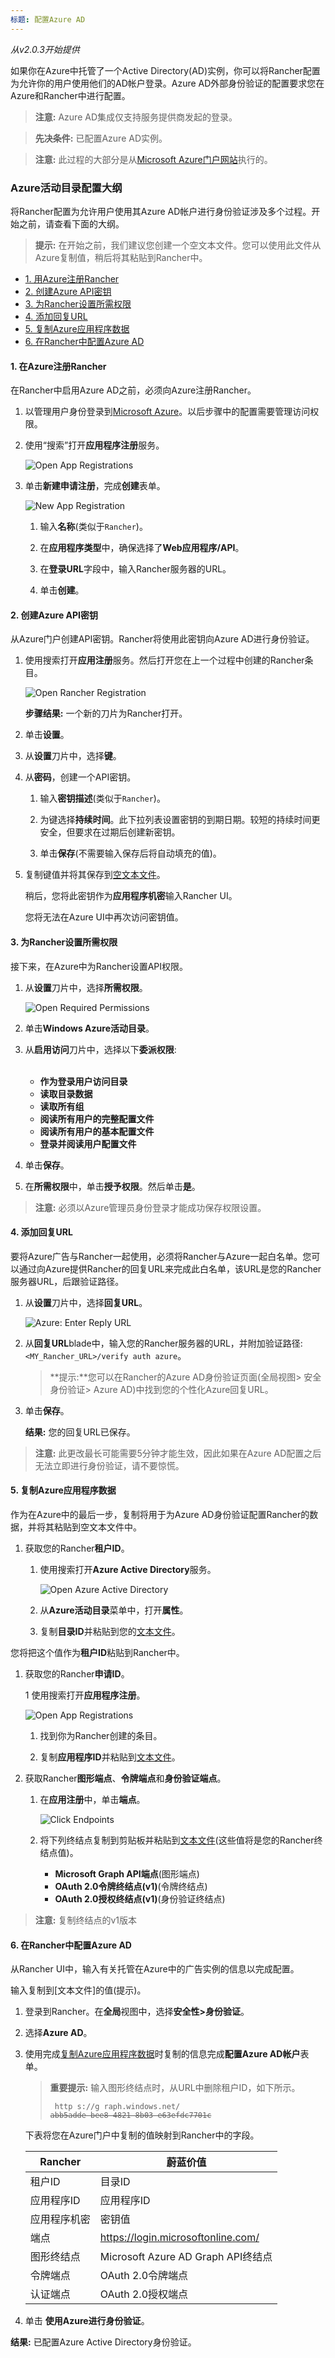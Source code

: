 ```yaml
---
标题: 配置Azure AD
---
```


_从v2.0.3开始提供_

如果你在Azure中托管了一个Active Directory(AD)实例，你可以将Rancher配置为允许你的用户使用他们的AD帐户登录。Azure AD外部身份验证的配置要求您在Azure和Rancher中进行配置。

> **注意:** Azure AD集成仅支持服务提供商发起的登录。

> **先决条件:** 已配置Azure AD实例。

> **注意:** 此过程的大部分是从[Microsoft Azure门户网站](https://Portal.Azure.com/)执行的。

### Azure活动目录配置大纲

将Rancher配置为允许用户使用其Azure AD帐户进行身份验证涉及多个过程。开始之前，请查看下面的大纲。

<a id=“提示”></a>

> **提示:** 在开始之前，我们建议您创建一个空文本文件。您可以使用此文件从Azure复制值，稍后将其粘贴到Rancher中。

<!-- TOC -->

- [1. 用Azure注册Rancher](#1-register-rancher-with-azure)
- [2. 创建Azure API密钥](#2-create-an-azure-api-key)
- [3. 为Rancher设置所需权限](#3-set-required-permissions-for-rancher)
- [4. 添加回复URL](#4-add-a-reply-url)
- [5. 复制Azure应用程序数据](#5-copy-azure-application-data)
- [6. 在Rancher中配置Azure AD](#6-configure-azure-ad-in-rancher)

<!-- /TOC -->

#### 1. 在Azure注册Rancher

在Rancher中启用Azure AD之前，必须向Azure注册Rancher。

1. 以管理用户身份登录到[Microsoft Azure](https://portal.Azure.com/)。以后步骤中的配置需要管理访问权限。

1. 使用“搜索”打开**应用程序注册**服务。

   ![Open App Registrations](/img/rancher/search-app-registrations.png)

1. 单击**新建申请注册**，完成**创建**表单。

   ![New App Registration](/img/rancher/new-app-registration.png)

   1. 输入**名称**(类似于`Rancher`)。

   1. 在**应用程序类型**中，确保选择了**Web应用程序/API**。

   1. 在**登录URL**字段中，输入Rancher服务器的URL。

   1. 单击**创建**。

#### 2. 创建Azure API密钥

从Azure门户创建API密钥。Rancher将使用此密钥向Azure AD进行身份验证。

1. 使用搜索打开**应用注册**服务。然后打开您在上一个过程中创建的Rancher条目。

   ![Open Rancher Registration](/img/rancher/open-rancher-app.png)

   **步骤结果:** 一个新的刀片为Rancher打开。

1. 单击**设置**。

1. 从**设置**刀片中，选择**键**。

1. 从**密码**，创建一个API密钥。

   1. 输入**密钥描述**(类似于`Rancher`)。
   
   1. 为键选择**持续时间**。此下拉列表设置密钥的到期日期。较短的持续时间更安全，但要求在过期后创建新密钥。
   
   1. 单击**保存**(不需要输入保存后将自动填充的值)。
   
   <a id=“秘密”></a>

1. 复制键值并将其保存到[空文本文件](#提示)。

   稍后，您将此密钥作为**应用程序机密**输入Rancher UI。

   您将无法在Azure UI中再次访问密钥值。

#### 3. 为Rancher设置所需权限

接下来，在Azure中为Rancher设置API权限。

1. 从**设置**刀片中，选择**所需权限**。

   ![Open Required Permissions](/img/rancher/select-required-permissions.png)

1. 单击**Windows Azure活动目录**。

1. 从**启用访问**刀片中，选择以下**委派权限**:
   <br/>
   <br/>
   
   - **作为登录用户访问目录**
   - **读取目录数据**
   - **读取所有组**
   - **阅读所有用户的完整配置文件**
   - **阅读所有用户的基本配置文件**
   - **登录并阅读用户配置文件**

1. 单击**保存**。

1. 在**所需权限**中，单击**授予权限**。然后单击**是**。

> **注意:** 必须以Azure管理员身份登录才能成功保存权限设置。

#### 4. 添加回复URL

要将Azure广告与Rancher一起使用，必须将Rancher与Azure一起白名单。您可以通过向Azure提供Rancher的回复URL来完成此白名单，该URL是您的Rancher服务器URL，后跟验证路径。

1. 从**设置**刀片中，选择**回复URL**。

   ![Azure: Enter Reply URL](/img/rancher/enter-azure-reply-url.png)

1. 从**回复URL**blade中，输入您的Rancher服务器的URL，并附加验证路径:`<MY_Rancher_URL>/verify auth azure`。

   > **提示:**您可以在Rancher的Azure AD身份验证页面(全局视图> 安全身份验证> Azure AD)中找到您的个性化Azure回复URL。

1. 单击**保存**。

   **结果:** 您的回复URL已保存。

> **注意:** 此更改最长可能需要5分钟才能生效，因此如果在Azure AD配置之后无法立即进行身份验证，请不要惊慌。

#### 5. 复制Azure应用程序数据

作为在Azure中的最后一步，复制将用于为Azure AD身份验证配置Rancher的数据，并将其粘贴到空文本文件中。
1. 获取您的Rancher**租户ID**。

   1. 使用搜索打开**Azure Active Directory**服务。

      ![Open Azure Active Directory](/img/rancher/search-azure-ad.png)

   1. 从**Azure活动目录**菜单中，打开**属性**。

   1. 复制**目录ID**并粘贴到您的[文本文件](#提示)。

您将把这个值作为**租户ID**粘贴到Rancher中。

1. 获取您的Rancher**申请ID**。

   1 使用搜索打开**应用程序注册**。

      ![Open App Registrations](/img/rancher/search-app-registrations.png)

   1. 找到你为Rancher创建的条目。

   1. 复制**应用程序ID**并粘贴到[文本文件](#提示)。

1. 获取Rancher**图形端点**、**令牌端点**和**身份验证端点**。

   1. 在**应用注册**中，单击**端点**。

      ![Click Endpoints](/img/rancher/click-endpoints.png)

   2. 将下列终结点复制到剪贴板并粘贴到[文本文件](#提示)(这些值将是您的Rancher终结点值)。

      - **Microsoft Graph API端点**(图形端点)
      - **OAuth 2.0令牌终结点(v1)**(令牌终结点)
      - **OAuth 2.0授权终结点(v1)**(身份验证终结点)

> **注意:** 复制终结点的v1版本

#### 6. 在Rancher中配置Azure AD

从Rancher UI中，输入有关托管在Azure中的广告实例的信息以完成配置。

输入复制到[文本文件]的值(提示)。

1. 登录到Rancher。在**全局**视图中，选择**安全性>身份验证**。

1. 选择**Azure AD**。

1. 使用完成[复制Azure应用程序数据](#5-Copy-Azure-Application-Data)时复制的信息完成**配置Azure AD帐户**表单。

   > **重要提示:** 输入图形终结点时，从URL中删除租户ID，如下所示。
   >
   > <code> http<span> s://g</span> raph.windows.net/<del> abb5adde-bee8-4821-8b03-e63efdc7701c</del> </code>
   
   下表将您在Azure门户中复制的值映射到Rancher中的字段。
   
   | Rancher | 蔚蓝价值 |
   | ------------------ | ------------------------------------- |
   | 租户ID  | 目录ID |
   | 应用程序ID  | 应用程序ID |
   | 应用程序机密 | 密钥值 |
   | 端点 |  https://login.microsoftonline.com/ |
   | 图形终结点 |  Microsoft Azure AD Graph API终结点 |
   | 令牌端点 |  OAuth 2.0令牌端点 |
   | 认证端点 |  OAuth 2.0授权端点 |

1. 单击 **使用Azure进行身份验证**。

**结果:** 已配置Azure Active Directory身份验证。